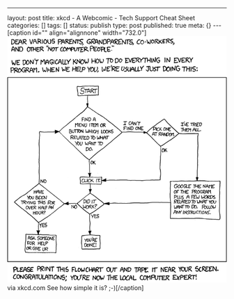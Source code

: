 ---
layout: post
title: xkcd - A Webcomic - Tech Support Cheat Sheet
categories: []
tags: []
status: publish
type: post
published: true
meta: {}
---[caption id="" align="alignnone" width="732.0"]
![via xkcd.com See how simple it is? ;-)](/squarespace_images/static_50d2902fe4b0959a0871a12c_50d29312e4b04687d9db341b_50d29313e4b04687d9db349c_1355977494579__img.png) via xkcd.com See how simple it is? ;-)[/caption]
